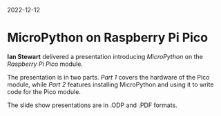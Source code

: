 2022-12-12

# MicroPython on Raspberry Pi Pico

**Ian Stewart** delivered a presentation introducing *MicroPython* on the *Raspberry Pi Pico* module.

The presentation is in two parts. *Part 1* covers the hardware of the Pico module, while *Part 2* features installing MicroPython and using it to write code for the Pico module. 

The slide show presentations are in .ODP and .PDF formats.
